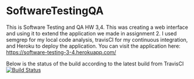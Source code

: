 # SoftwareTestingQA

This is Software Testing and QA HW 3,4. This was creating a web interface and using it to extend the application we made in assignment 2.
I used semgrep for my local code analysis, travisCI for my continuous integration, and Heroku to deploy the application.
You can visit the application here: https://software-testing-3-4.herokuapp.com/

Below is the status of the build according to the latest build from TravisCI
[![Build Status](https://travis-ci.org/CTMills/SoftwareTestingQA.svg?branch=main)](https://travis-ci.org/CTMills/SoftwareTestingQA)
